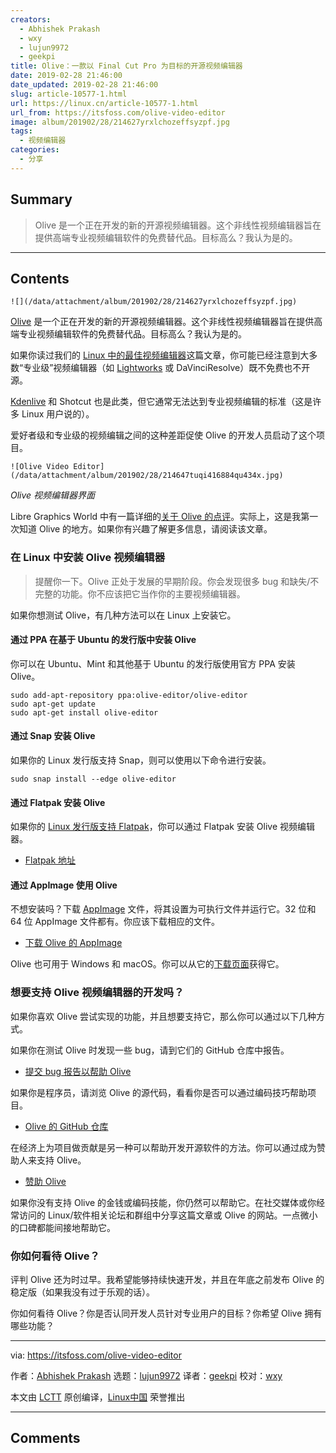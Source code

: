 ```yaml
---
creators:
  - Abhishek Prakash
  - wxy
  - lujun9972
  - geekpi
title: Olive：一款以 Final Cut Pro 为目标的开源视频编辑器
date: 2019-02-28 21:46:00
date_updated: 2019-02-28 21:46:00
slug: article-10577-1.html
url: https://linux.cn/article-10577-1.html
url_from: https://itsfoss.com/olive-video-editor
image: album/201902/28/214627yrxlchozeffsyzpf.jpg
tags:
  - 视频编辑器
categories:
  - 分享
---
```


## Summary

> Olive 是一个正在开发的新的开源视频编辑器。这个非线性视频编辑器旨在提供高端专业视频编辑软件的免费替代品。目标高么？我认为是的。

***

<!-- more -->

## Contents

`![](/data/attachment/album/201902/28/214627yrxlchozeffsyzpf.jpg)`

[Olive](https://www.olivevideoeditor.org/) 是一个正在开发的新的开源视频编辑器。这个非线性视频编辑器旨在提供高端专业视频编辑软件的免费替代品。目标高么？我认为是的。

如果你读过我们的 [Linux 中的最佳视频编辑器](https://itsfoss.com/best-video-editing-software-linux/)这篇文章，你可能已经注意到大多数“专业级”视频编辑器（如 [Lightworks](https://www.lwks.com/) 或 DaVinciResolve）既不免费也不开源。

[Kdenlive](https://kdenlive.org/en/) 和 Shotcut 也是此类，但它通常无法达到专业视频编辑的标准（这是许多 Linux 用户说的）。

爱好者级和专业级的视频编辑之间的这种差距促使 Olive 的开发人员启动了这个项目。

`![Olive Video Editor](/data/attachment/album/201902/28/214647tuqi416884qu434x.jpg)`

*Olive 视频编辑器界面*

Libre Graphics World 中有一篇详细的[关于 Olive 的点评](http://libregraphicsworld.org/blog/entry/introducing-olive-new-non-linear-video-editor)。实际上，这是我第一次知道 Olive 的地方。如果你有兴趣了解更多信息，请阅读该文章。

### 在 Linux 中安装 Olive 视频编辑器

> 
> 提醒你一下。Olive 正处于发展的早期阶段。你会发现很多 bug 和缺失/不完整的功能。你不应该把它当作你的主要视频编辑器。
> 
> 
> 

如果你想测试 Olive，有几种方法可以在 Linux 上安装它。

#### 通过 PPA 在基于 Ubuntu 的发行版中安装 Olive

你可以在 Ubuntu、Mint 和其他基于 Ubuntu 的发行版使用官方 PPA 安装 Olive。

```shell
sudo add-apt-repository ppa:olive-editor/olive-editor
sudo apt-get update
sudo apt-get install olive-editor
```

#### 通过 Snap 安装 Olive

如果你的 Linux 发行版支持 Snap，则可以使用以下命令进行安装。

```shell
sudo snap install --edge olive-editor
```

#### 通过 Flatpak 安装 Olive

如果你的 [Linux 发行版支持 Flatpak](https://itsfoss.com/flatpak-guide/)，你可以通过 Flatpak 安装 Olive 视频编辑器。

* [Flatpak 地址](https://flathub.org/apps/details/org.olivevideoeditor.Olive)

#### 通过 AppImage 使用 Olive

不想安装吗？下载 [AppImage](https://itsfoss.com/use-appimage-linux/) 文件，将其设置为可执行文件并运行它。32 位和 64 位 AppImage 文件都有。你应该下载相应的文件。

* [下载 Olive 的 AppImage](https://github.com/olive-editor/olive/releases/tag/continuous)

Olive 也可用于 Windows 和 macOS。你可以从它的[下载页面](https://www.olivevideoeditor.org/download.php)获得它。

### 想要支持 Olive 视频编辑器的开发吗？

如果你喜欢 Olive 尝试实现的功能，并且想要支持它，那么你可以通过以下几种方式。

如果你在测试 Olive 时发现一些 bug，请到它们的 GitHub 仓库中报告。

* [提交 bug 报告以帮助 Olive](https://github.com/olive-editor/olive/issues)

如果你是程序员，请浏览 Olive 的源代码，看看你是否可以通过编码技巧帮助项目。

* [Olive 的 GitHub 仓库](https://github.com/olive-editor/olive)

在经济上为项目做贡献是另一种可以帮助开发开源软件的方法。你可以通过成为赞助人来支持 Olive。

* [赞助 Olive](https://www.patreon.com/olivevideoeditor)

如果你没有支持 Olive 的金钱或编码技能，你仍然可以帮助它。在社交媒体或你经常访问的 Linux/软件相关论坛和群组中分享这篇文章或 Olive 的网站。一点微小的口碑都能间接地帮助它。

### 你如何看待 Olive？

评判 Olive 还为时过早。我希望能够持续快速开发，并且在年底之前发布 Olive 的稳定版（如果我没有过于乐观的话）。

你如何看待 Olive？你是否认同开发人员针对专业用户的目标？你希望 Olive 拥有哪些功能？

---

via: <https://itsfoss.com/olive-video-editor>

作者：[Abhishek Prakash](https://itsfoss.com/author/abhishek/) 选题：[lujun9972](https://github.com/lujun9972) 译者：[geekpi](https://github.com/geekpi) 校对：[wxy](https://github.com/wxy)

本文由 [LCTT](https://github.com/LCTT/TranslateProject) 原创编译，[Linux中国](https://linux.cn/) 荣誉推出

***

## Comments
